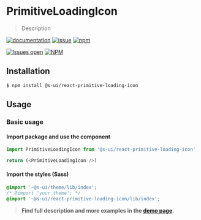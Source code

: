 # PrimitiveLoadingIcon

> Description

[![documentation](https://img.shields.io/badge/read%20the%20doc-black?logo=readthedocs)](https://sui-components.vercel.app/workbench/primitive/loadingIcon/)
[![issue](https://img.shields.io/badge/report%20a%20bug-black?logo=openbugbounty&logoColor=red)](https://github.com/SUI-Components/sui-components/issues/new?&projects=4&template=bug-report.yml&assignees=&template=report-a-bug.yml&title=🪲+&labels=bug,component,primitive,loadingIcon)
[![npm](https://img.shields.io/npm/dt/%40s-ui/react-primitive-loading-icon?logo=npm&labelColor=black)](https://www.npmjs.com/package/@s-ui/react-primitive-loading-icon)

[![Issues open](https://img.shields.io/github/issues-search/SUI-Components/sui-components?query=is%3Aopen%20label%3Acomponent%20label%3AloadingIcon&logo=openbugbounty&logoColor=red&label=issues%20open&color=red)](https://github.com/SUI-Components/sui-components/issues?q=is%3Aopen+label%3Acomponent+label%3AloadingIcon)
[![NPM](https://img.shields.io/npm/l/%40s-ui%2Freact-primitive-loading-icon)](https://github.com/SUI-Components/sui-components/blob/main/components/primitive/loadingIcon/LICENSE.md)

## Installation

```sh
$ npm install @s-ui/react-primitive-loading-icon
```

## Usage

### Basic usage

#### Import package and use the component

```js
import PrimitiveLoadingIcon from '@s-ui/react-primitive-loading-icon'

return (<PrimitiveLoadingIcon />)
```

#### Import the styles (Sass)

```css
@import '~@s-ui/theme/lib/index';
/* @import 'your theme'; */
@import '~@s-ui/react-primitive-loading-icon/lib/index';
```


> **Find full description and more examples in the [demo page](#).**